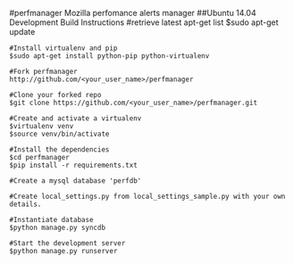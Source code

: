 #perfmanager
Mozilla perfomance alerts manager
##Ubuntu 14.04 Development Build Instructions
    #retrieve latest apt-get list
    $sudo apt-get update

    #Install virtualenv and pip
    $sudo apt-get install python-pip python-virtualenv
    
    #Fork perfmanager
    http://github.com/<your_user_name>/perfmanager

    #Clone your forked repo
    $git clone https://github.com/<your_user_name>/perfmanager.git

    #Create and activate a virtualenv
    $virtualenv venv
    $source venv/bin/activate

    #Install the dependencies
    $cd perfmanager
    $pip install -r requirements.txt
    
    #Create a mysql database 'perfdb'

    #Create local_settings.py from local_settings_sample.py with your own details.

    #Instantiate database
    $python manage.py syncdb
    
    #Start the development server
    $python manage.py runserver



